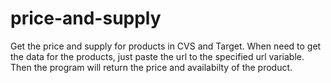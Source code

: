 # price-and-supply
Get the price and supply for products in CVS and Target.
When need to get the data for the products, just paste the url to the specified url variable. Then the program will return the price and availabilty of the product. 
